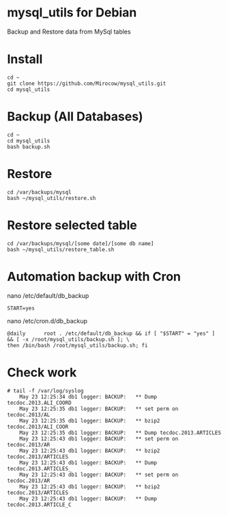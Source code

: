 mysql_utils for Debian
=======================

Backup and Restore data from MySql tables

Install
======

    cd ~
    git clone https://github.com/Mirocow/mysql_utils.git
    cd mysql_utils

Backup (All Databases)    
======

    cd ~
    cd mysql_utils
    bash backup.sh

Restore
=======

    cd /var/backups/mysql
    bash ~/mysql_utils/restore.sh

Restore selected table
=======

    cd /var/backups/mysql/[some date]/[some db name]
    bash ~/mysql_utils/restore_table.sh

Automation backup with Cron
===========================

nano /etc/default/db_backup

    START=yes

nano /etc/cron.d/db_backup

    @daily      root . /etc/default/db_backup && if [ "$START" = "yes" ] && [ -x /root/mysql_utils/backup.sh ]; \
    then /bin/bash /root/mysql_utils/backup.sh; fi

Check work
==========

    # tail -f /var/log/syslog
        May 23 12:25:34 db1 logger: BACKUP:   ** Dump tecdoc.2013.ALI_COORD
        May 23 12:25:35 db1 logger: BACKUP:   ** set perm on tecdoc.2013/AL
        May 23 12:25:35 db1 logger: BACKUP:   ** bzip2 tecdoc.2013/ALI_COOR
        May 23 12:25:35 db1 logger: BACKUP:   ** Dump tecdoc.2013.ARTICLES
        May 23 12:25:43 db1 logger: BACKUP:   ** set perm on tecdoc.2013/AR
        May 23 12:25:43 db1 logger: BACKUP:   ** bzip2 tecdoc.2013/ARTICLES
        May 23 12:25:43 db1 logger: BACKUP:   ** Dump tecdoc.2013.ARTICLES_
        May 23 12:25:43 db1 logger: BACKUP:   ** set perm on tecdoc.2013/AR
        May 23 12:25:43 db1 logger: BACKUP:   ** bzip2 tecdoc.2013/ARTICLES
        May 23 12:25:43 db1 logger: BACKUP:   ** Dump tecdoc.2013.ARTICLE_C
        
